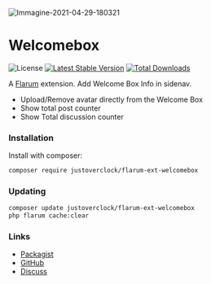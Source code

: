 ![Immagine-2021-04-29-180321](https://user-images.githubusercontent.com/79002016/116582623-d8b3c700-a915-11eb-8466-b87a6cba7d3e.png)
# Welcomebox

![License](https://img.shields.io/badge/license-MIT-blue.svg) [![Latest Stable Version](https://img.shields.io/packagist/v/justoverclock/flarum-ext-welcomebox.svg)](https://packagist.org/packages/justoverclock/flarum-ext-welcomebox) [![Total Downloads](https://img.shields.io/packagist/dt/justoverclock/flarum-ext-welcomebox.svg)](https://packagist.org/packages/justoverclock/flarum-ext-welcomebox)

A [Flarum](http://flarum.org) extension. Add Welcome Box Info in sidenav.

- Upload/Remove avatar directly from the Welcome Box
- Show total post counter
- Show Total discussion counter

### Installation

Install with composer:

```sh
composer require justoverclock/flarum-ext-welcomebox
```

### Updating

```sh
composer update justoverclock/flarum-ext-welcomebox
php flarum cache:clear
```

### Links

- [Packagist](https://packagist.org/packages/justoverclock/flarum-ext-welcomebox)
- [GitHub](https://github.com/justoverclock/flarum-ext-welcomebox)
- [Discuss](https://discuss.flarum.org/d/PUT_DISCUSS_SLUG_HERE)

